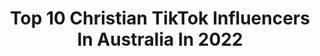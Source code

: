 ---
title: Top 10 Christian TikTok Influencers In Australia In 2022
description: >-
  Find top christian TikTok influencers in Australia in 2022. Most popular hashtags: #fyp #christian #jesus #australia.
platform: TikTok
hits: 45
text_top: See the most popular TikTok accounts on inBeat.
text_bottom: Our database has 45 TikTok influencers like this in Australia for you to contact.
profiles:
  - username: "vintage_eskimo"
    fullname: >-
      Aj
    bio: >-
      Wifey ♡ Mama bear to 3 angels ♡ road to 5K! Alternative Christian ♡
    location: "Australia"
    followers: 3553
    engagement: 1860
    commentsToLikes: 0.065398
    id: ckb9mhiygfrxs0j23p2uad1sn
    verified: false
    hashtags: "#attitude, #cute, #love, #viral"
  - username: "officialtessasol"
    fullname: >-
      🦋 Tessa Solomon 🦋
    bio: >-
      ✝️ Christian 🇻🇺 Melanesian 🇸🇧 Indigenous Australian 🇦🇺
    location: "Australia"
    followers: 4094
    engagement: 1686
    commentsToLikes: 0.026108
    id: ckb9pq2bcl3ab0j23skgzxsim
    verified: false
    hashtags: "#jesus, #southseaislander, #australia, #christian"
  - username: "tik_dox"
    fullname: >-
      mathewt_piukala
    bio: >-
      Christian, Tongan, SYD - Central coast 😊
    location: "Australia"
    followers: 15400
    engagement: 1039
    commentsToLikes: 0.052945
    id: ck81qq6vxix990j786b1zoe3p
    verified: false
    hashtags: "#centralcoast, #health, #tongan, #sydney"
  - username: "lozzabi"
    fullname: >-
      lauren may 🦋
    bio: >-
      TPWK 💛 she/her 🥰 Anglican & LGBT+ 🏳️‍🌈✝️ dms open 🦋 HELPFUL LINKS ⬇️
    location: "Australia"
    followers: 34600
    engagement: 2516
    commentsToLikes: 0.040882
    id: ck9drtucf5h6z0j78oelk7f3k
    verified: false
    hashtags: "#girls, #yungblud, #wlw, #xyzcba"
  - username: "brandonshashati"
    fullname: >-
      bshashati
    bio: >-
      All for God 🙌🙏 Insta: @this_is_godstruth or @brandon_shashat1 Australia -17
    location: "Australia"
    followers: 17000
    engagement: 2779
    commentsToLikes: 0.031403
    id: ckal6f2soaume0i787wqc74fm
    verified: false
    hashtags: "#bible, #god, #fyp, #christian"
  - username: "hillsongmusic"
    fullname: >-
      Hillsong Music
    bio: >-
      Music from Hillsong Church
    location: "Australia"
    followers: 51800
    engagement: 1218
    commentsToLikes: 0.009884
    id: ck9fipm7zbzse0j7869hd0cfa
    verified: false
    hashtags: "#kingofkings, #hillsongworship, #fypg, #church"
  - username: "winniefarry"
    fullname: >-
      Winnie Farry
    bio: >-
      Aus 🇦🇺 Lover of Jesus Providing: Vlogs and Entertainment Thx for 31k!! 💗
    location: "Australia"
    followers: 31000
    engagement: 1370
    commentsToLikes: 0.016945
    id: ck9flnliioyg00j78chp9gow5
    verified: false
    hashtags: "#australia, #sisters, #sunset, #fyp"
  - username: "aunty_fem"
    fullname: >-
      poultry
    bio: >-
      debunking ur best anti abortion arguements. - solidarity with polish women -
    location: "Australia"
    followers: 10900
    engagement: 1683
    commentsToLikes: 0.124476
    id: ckcpbptyefbyg0j23xqariib7
    verified: false
    hashtags: "#biden2020, #prolife, #greenscreenvideo, #election"
  - username: "monotheism_19"
    fullname: >-
      Monotheist
    bio: >-
      I follow the CREED OF ABRAHAM ❗️No RELIGION❗️ 👇I am on Instagram 👇
    location: "Australia"
    followers: 25700
    engagement: 599
    commentsToLikes: 1.269087
    id: ck9f1sr069t020j78sdngoxdx
    verified: false
    hashtags: "#islam, #creedofabraham, #pagan, #goskate"
  - username: "imcaelodonnell"
    fullname: >-
      Cael O’Donnell
    bio: >-
      🥇AU #1 TikTok Psychic 🔮I do Readings, Interpret Dreams+ 🎁 My gift to you ↙️
    location: "Australia"
    followers: 204200
    engagement: 1019
    commentsToLikes: 0.024013
    id: ck8tnejolimmz0j78l2675sbs
    verified: false
    hashtags: "#spirituality, #fyp, #didyouknow, #psychicgifts"
---